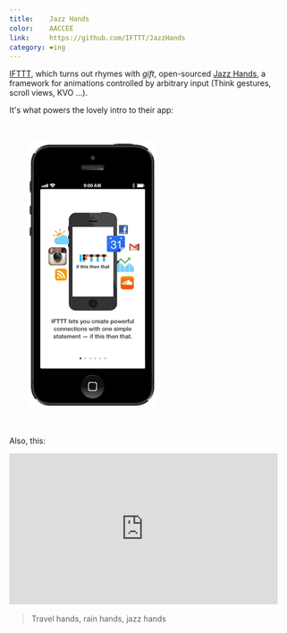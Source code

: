 ```yaml
---
title:    Jazz Hands
color:    AACCEE
link:     https://github.com/IFTTT/JazzHands
category: ❤ing
---
```


[IFTTT], which turns out rhymes with _gift_, open-sourced
[Jazz Hands][jazzhands], a framework for animations controlled by arbitrary
input (Think gestures, scroll views, KVO …).

It's what powers the lovely intro to their app:

<div class="image white background">
    <img style="padding: 2rem;" src='/img/ifttt-intro.gif' alt='The IFTTT app into' />
</div>

Also, this:

<div class="embed video youtube" data-aspect-ratio="0.5625">
    <iframe width="480" height="270" src="http://www.youtube.com/embed/xuPSIbABYVU?feature=oembed" frameborder="0" allowfullscreen></iframe>
</div>

> Travel hands, rain hands, jazz hands

[IFTTT]: https://ifttt.com
[jazzhands]: https://github.com/IFTTT/JazzHands
